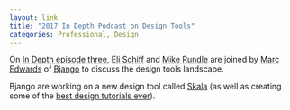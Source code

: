 ```yaml
---
layout: link
title: "2017 In Depth Podcast on Design Tools"
categories: Professional, Design
---
```


On [In Depth episode three](http://www.elischiff.com/blog/2017/10/30/in-depth-ep-3-design-toolsmissing-the-marc), [Eli Schiff](https://twitter.com/eli_schiff) and [Mike Rundle](https://twitter.com/flyosity) are joined by [Marc Edwards](https://twitter.com/marcedwards) of [Bjango](https://bjango.com/) to discuss the design tools landscape.

Bjango are working on a new design tool called [Skala](https://bjango.com/mac/skala/) (as well as creating some of the [best design tutorials ever](https://bjango.com/articles/)).
